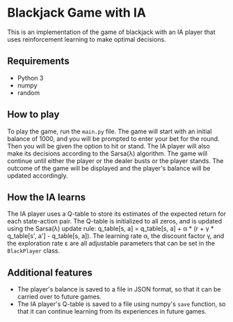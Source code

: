 Blackjack Game with IA
======================

This is an implementation of the game of blackjack with an IA player that uses reinforcement learning to make optimal decisions.

Requirements
------------

-   Python 3
-   numpy
-   random

How to play
-----------

To play the game, run the `main.py` file. The game will start with an initial balance of 1000, and you will be prompted to enter your bet for the round. Then you will be given the option to hit or stand. The IA player will also make its decisions according to the Sarsa(λ) algorithm. The game will continue until either the player or the dealer busts or the player stands. The outcome of the game will be displayed and the player's balance will be updated accordingly.

How the IA learns
-----------------

The IA player uses a Q-table to store its estimates of the expected return for each state-action pair. The Q-table is initialized to all zeros, and is updated using the Sarsa(λ) update rule: q_table[s, a] = q_table[s, a] + α * (r + γ * q_table[s', a'] - q_table[s, a]). The learning rate α, the discount factor γ, and the exploration rate ε are all adjustable parameters that can be set in the `BlackPlayer` class.

Additional features
-------------------

-   The player's balance is saved to a file in JSON format, so that it can be carried over to future games.
-   The IA player's Q-table is saved to a file using numpy's `save` function, so that it can continue learning from its experiences in future games.
